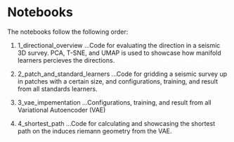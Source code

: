 # Notebooks
The notebooks follow the following order:

1. 1_directional_overview
...Code for evaluating the direction in a seismic  3D survey. PCA, T-SNE, and UMAP is used to showcase how manifold learners percieves the directions.

2. 2_patch_and_standard_learners
...Code for gridding a seismic survey up in patches with a certain size, and configurations, training, and result from all standards learners.

3. 3_vae_impementation
...Configurations, training, and result from all Variational Autoencoder (VAE)

4. 4_shortest_path
...Code for calculating and showcasing the shortest path on the induces riemann geometry from the VAE.
